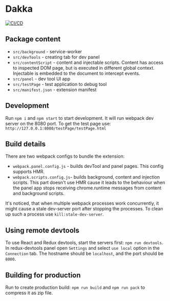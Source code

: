 # Dakka
[![CI/CD](https://github.com/roboportal/granville/actions/workflows/main.yml/badge.svg?branch=master)](https://github.com/roboportal/granville/actions/workflows/main.yml)

## Package content

- `src/background` - service-worker
- `src/devTools` - creating tab for dev panel
- `src/contentScript` - content and injectable scripts. Content has access to inspected DOM page, but is executed in different global context. Injectable is embedded to the document to intercept events.
- `src/panel` - dev tool UI app
- `src/testPage` - test application to debug tool
- `src/manifest.json` - extension manifest

## Development

Run `npm i` and `npm start` to start development. It will run webpack dev server on the 8080 port. To get the test page use: `http://127.0.0.1:8080/testPage/testPage.html`

## Build details

There are two webpack configs to bundle the extension:

- `webpack.panel.config.js` - builds devTool and panel pages. This config supports HMR.
- `webpack.scripts.config.js`- builds background, content and injection scripts. This part doesn't use HMR cause it leads to the behaviour when the panel app stops receiving chrome.runtime messages from content and background scripts.

It's noticed, that when multiple webpack processes work concurrently, it might cause a stale dev-server port after stopping the processes. To clean up such a process use `kill:stale-dev-server`.

## Using remote devtools

To use React and Redux devtools, start the servers first: `npm run devtools`. In redux-devtools panel open `Settings` and select `use local` option in the `Connection` tab. The hostname should be `localhost`, and the port should be `8000`.

## Building for production

Run to create production build: `npm run build` and `npm run pack` to compress it as zip file.
